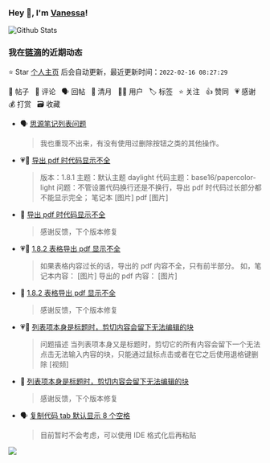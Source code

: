 ### Hey 👋, I'm [Vanessa](http://vanessa.b3log.org/)!

![Github Stats](https://github-readme-stats.vercel.app/api?username=Vanessa219&show_icons=true)

<!--events start -->

### 我在[链滴](https://ld246.com)的近期动态

⭐️ Star [个人主页](https://github.com/Vanessa219/Vanessa219) 后会自动更新，最近更新时间：`2022-02-16 08:27:29`

📝 帖子 &nbsp; 💬 评论 &nbsp; 🗣 回帖 &nbsp; 🌙 清月 &nbsp; 👨‍💻 用户 &nbsp; 🏷️ 标签 &nbsp; ⭐️ 关注 &nbsp; 👍 赞同 &nbsp; 💗 感谢 &nbsp; 💰 打赏 &nbsp; 🗃 收藏

* 🗣 [思源笔记列表问题](https://ld246.com/article/1644829285485/comment/1644892084611#comments)

  > 我也重现不出来，有没有使用过删除按钮之类的其他操作。
* 💗📝 [导出 pdf 时代码显示不全](https://ld246.com/article/1644895604373)

  > 版本：1.8.1 主题：默认主题 daylight 代码主题：base16/papercolor-light 问题：不管设置代码换行还是不换行，导出 pdf 时代码过长部分都不能显示完全； 笔记本 [图片] pdf [图片]
* 💬 [导出 pdf 时代码显示不全](https://ld246.com/article/1644895604373/comment/1644943040981#comments)

  > 感谢反馈，下个版本修复
* 💗📝 [1.8.2 表格导出 pdf 显示不全](https://ld246.com/article/1644767564501)

  > 如果表格内容过长的话，导出的 pdf 内容不全，只有前半部分。 如，笔记本内容： [图片] 导出的 pdf 内容： [图片]
* 💬 [1.8.2 表格导出 pdf 显示不全](https://ld246.com/article/1644767564501/comment/1644940156132#comments)

  > 感谢反馈，下个版本修复
* 💗📝 [列表项本身是标题时，剪切内容会留下无法编辑的块](https://ld246.com/article/1644754858159)

  > 问题描述 当列表项本身又是标题时，剪切它的所有内容会留下一个无法点击无法输入内容的块，只能通过鼠标点击或者在它之后使用退格键删除 [视频]
* 💬 [列表项本身是标题时，剪切内容会留下无法编辑的块](https://ld246.com/article/1644754858159/comment/1644758363593#comments)

  > 感谢反馈，下个版本修复
* 🗣 [复制代码 tab 默认显示 8 个空格](https://ld246.com/article/1644638179775/comment/1644739075846#comments)

  > 目前暂时不会考虑，可以使用 IDE 格式化后再粘贴


<!--events end -->

<a title="Hits" target="_blank" href="https://github.com/Vanessa219/Vanessa219"><img src="https://hits.b3log.org/Vanessa219/Vanessa219.svg"></a>
